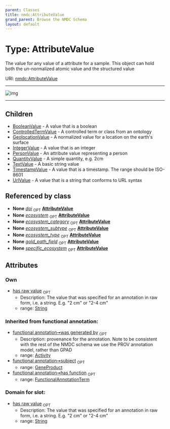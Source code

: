 ```yaml
---
parent: Classes
title: nmdc:AttributeValue
grand_parent: Browse the NMDC Schema
layout: default
---
```


# Type: AttributeValue


The value for any value of a attribute for a sample. This object can hold both the un-normalized atomic value and the structured value

URI: [nmdc:AttributeValue](https://microbiomedata/meta/AttributeValue)


---

![img](http://yuml.me/diagram/nofunky;dir:TB/class/[UrlValue],[TimestampValue],[TextValue],[QuantityValue],[PersonValue],[IntegerValue],[GeolocationValue],[ControlledTermValue],[BooleanValue],[Activity]%3Cwas%20generated%20by%200..1-%20[AttributeValue%7Chas_raw_value:string%20%3F],[Study]++-%20doi%200..1%3E[AttributeValue],[Biosample]++-%20ecosystem%200..1%3E[AttributeValue],[Study]++-%20ecosystem%200..1%3E[AttributeValue],[Biosample]++-%20ecosystem_category%200..1%3E[AttributeValue],[Study]++-%20ecosystem_category%200..1%3E[AttributeValue],[Biosample]++-%20ecosystem_subtype%200..1%3E[AttributeValue],[Study]++-%20ecosystem_subtype%200..1%3E[AttributeValue],[Biosample]++-%20ecosystem_type%200..1%3E[AttributeValue],[Study]++-%20ecosystem_type%200..1%3E[AttributeValue],[Biosample]++-%20specific_ecosystem%200..1%3E[AttributeValue],[Study]++-%20specific_ecosystem%200..1%3E[AttributeValue],[AttributeValue]%5E-[UrlValue],[AttributeValue]%5E-[TimestampValue],[AttributeValue]%5E-[TextValue],[AttributeValue]%5E-[QuantityValue],[AttributeValue]%5E-[PersonValue],[AttributeValue]%5E-[IntegerValue],[AttributeValue]%5E-[GeolocationValue],[AttributeValue]%5E-[ControlledTermValue],[AttributeValue]%5E-[BooleanValue],[Study],[Biosample],[Activity])

---


## Children

 * [BooleanValue](BooleanValue.md) - A value that is a boolean
 * [ControlledTermValue](ControlledTermValue.md) - A controlled term or class from an ontology
 * [GeolocationValue](GeolocationValue.md) - A normalized value for a location on the earth's surface
 * [IntegerValue](IntegerValue.md) - A value that is an integer
 * [PersonValue](PersonValue.md) - An attribute value representing a person
 * [QuantityValue](QuantityValue.md) - A simple quantity, e.g. 2cm
 * [TextValue](TextValue.md) - A basic string value
 * [TimestampValue](TimestampValue.md) - A value that is a timestamp. The range should be ISO-8601
 * [UrlValue](UrlValue.md) - A value that is a string that conforms to URL syntax

## Referenced by class

 *  **None** *[doi](doi.md)*  <sub>OPT</sub>  **[AttributeValue](AttributeValue.md)**
 *  **None** *[ecosystem](ecosystem.md)*  <sub>OPT</sub>  **[AttributeValue](AttributeValue.md)**
 *  **None** *[ecosystem_category](ecosystem_category.md)*  <sub>OPT</sub>  **[AttributeValue](AttributeValue.md)**
 *  **None** *[ecosystem_subtype](ecosystem_subtype.md)*  <sub>OPT</sub>  **[AttributeValue](AttributeValue.md)**
 *  **None** *[ecosystem_type](ecosystem_type.md)*  <sub>OPT</sub>  **[AttributeValue](AttributeValue.md)**
 *  **None** *[gold_path_field](gold_path_field.md)*  <sub>OPT</sub>  **[AttributeValue](AttributeValue.md)**
 *  **None** *[specific_ecosystem](specific_ecosystem.md)*  <sub>OPT</sub>  **[AttributeValue](AttributeValue.md)**

## Attributes


### Own

 * [has raw value](has_raw_value.md)  <sub>OPT</sub>
    * Description: The value that was specified for an annotation in raw form, i.e. a string. E.g. "2 cm" or "2-4 cm"
    * range: [String](types/String.md)

### Inherited from functional annotation:

 * [functional annotation➞was generated by](functional_annotation_was_generated_by.md)  <sub>OPT</sub>
    * Description: provenance for the annotation. Note to be consistent with the rest of the NMDC schema we use the PROV annotation model, rather than GPAD
    * range: [Activity](Activity.md)
 * [functional annotation➞subject](functional_annotation_subject.md)  <sub>OPT</sub>
    * range: [GeneProduct](GeneProduct.md)
 * [functional annotation➞has function](functional_annotation_has_function.md)  <sub>OPT</sub>
    * range: [FunctionalAnnotationTerm](FunctionalAnnotationTerm.md)

### Domain for slot:

 * [has raw value](has_raw_value.md)  <sub>OPT</sub>
    * Description: The value that was specified for an annotation in raw form, i.e. a string. E.g. "2 cm" or "2-4 cm"
    * range: [String](types/String.md)
